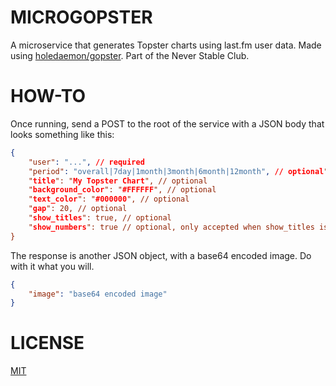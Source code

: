 # MICROGOPSTER

A microservice that generates Topster charts using last.fm user data. Made using [holedaemon/gopster](https://github.com/holedaemon/gopster). Part of the Never Stable Club.

# HOW-TO

Once running, send a POST to the root of the service with a JSON body that looks something like this:

```json
{
    "user": "...", // required
    "period": "overall|7day|1month|3month|6month|12month", // optional"
    "title": "My Topster Chart", // optional
    "background_color": "#FFFFFF", // optional
    "text_color": "#000000", // optional
    "gap": 20, // optional
    "show_titles": true, // optional
    "show_numbers": true // optional, only accepted when show_titles is true
}
```

The response is another JSON object, with a base64 encoded image. Do with it what you will.

```json
{
    "image": "base64 encoded image"
}
```

# LICENSE

[MIT](LICENSE)